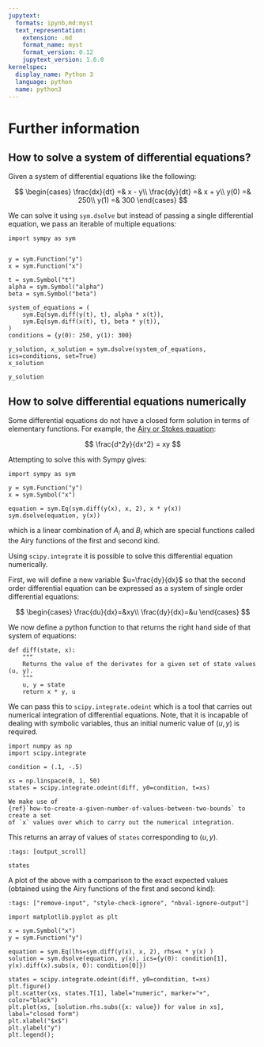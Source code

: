 ```yaml
---
jupytext:
  formats: ipynb,md:myst
  text_representation:
    extension: .md
    format_name: myst
    format_version: 0.12
    jupytext_version: 1.6.0
kernelspec:
  display_name: Python 3
  language: python
  name: python3
---
```


# Further information

## How to solve a system of differential equations?

Given a system of differential equations like the following:

$$
    \begin{cases}
        \frac{dx}{dt} =& x - y\\
        \frac{dy}{dt} =& x + y\\
        y(0) =& 250\\
        y(1) =& 300
    \end{cases}
$$

We can solve it using `sym.dsolve` but instead of passing a single differential
equation, we pass an iterable of multiple equations:

```{code-cell} ipython3
import sympy as sym


y = sym.Function("y")
x = sym.Function("x")

t = sym.Symbol("t")
alpha = sym.Symbol("alpha")
beta = sym.Symbol("beta")

system_of_equations = (
    sym.Eq(sym.diff(y(t), t), alpha * x(t)),
    sym.Eq(sym.diff(x(t), t), beta * y(t)),
)
conditions = {y(0): 250, y(1): 300}

y_solution, x_solution = sym.dsolve(system_of_equations, ics=conditions, set=True)
x_solution
```

```{code-cell} ipython3
y_solution
```

## How to solve differential equations numerically

Some differential equations do not have a closed form solution in terms of
elementary functions. For example, the [Airy or Stokes equation](https://en.m.wikipedia.org/wiki/Airy_function):

$$
\frac{d^2y}{dx^2} = xy
$$

Attempting to solve this with Sympy gives:

```{code-cell} ipython3
import sympy as sym

y = sym.Function("y")
x = sym.Symbol("x")

equation = sym.Eq(sym.diff(y(x), x, 2), x * y(x))
sym.dsolve(equation, y(x))
```

which is a linear combination of $A_i$ and $B_i$ which are special functions
called the Airy functions of the first and second kind.

Using `scipy.integrate` it is possible to solve this differential equation numerically.

First, we will define a new variable $u=\frac{dy}{dx}$ so that the second order
differential equation can be expressed as a system of single order differential
equations:

$$
    \begin{cases}
        \frac{du}{dx}=&xy\\
        \frac{dy}{dx}=&u
    \end{cases}
$$

We now define a python function to that returns the right hand side of that
system of equations:

```{code-cell} ipython3
def diff(state, x):
    """
    Returns the value of the derivates for a given set of state values (u, y).
    """
    u, y = state
    return x * y, u
```

We can pass this to `scipy.integrate.odeint` which is a tool that carries out
numerical integration of differential equations. Note, that it is incapable of
dealing with symbolic variables, thus an initial numeric value of $(u, y)$ is
required.

```{code-cell} ipython3
import numpy as np
import scipy.integrate

condition = (.1, -.5)

xs = np.linspace(0, 1, 50)
states = scipy.integrate.odeint(diff, y0=condition, t=xs)

```

```{note}
We make use of
{ref}`how-to-create-a-given-number-of-values-between-two-bounds` to create a set
of `x` values over which to carry out the numerical integration.
```

This returns an array of values of `states` corresponding to $(u, y)$.

```{code-cell} ipython3
:tags: [output_scroll]

states
```

A plot of the above with a comparison to the exact expected values (obtained
using the Airy functions of the first and second kind):

```{code-cell} ipython3
:tags: ["remove-input", "style-check-ignore", "nbval-ignore-output"]

import matplotlib.pyplot as plt

x = sym.Symbol("x")
y = sym.Function("y")

equation = sym.Eq(lhs=sym.diff(y(x), x, 2), rhs=x * y(x) )
solution = sym.dsolve(equation, y(x), ics={y(0): condition[1], y(x).diff(x).subs(x, 0): condition[0]})

states = scipy.integrate.odeint(diff, y0=condition, t=xs)
plt.figure()
plt.scatter(xs, states.T[1], label="numeric", marker="+", color="black")
plt.plot(xs, [solution.rhs.subs({x: value}) for value in xs], label="closed form")
plt.xlabel("$x$")
plt.ylabel("y")
plt.legend();
```
